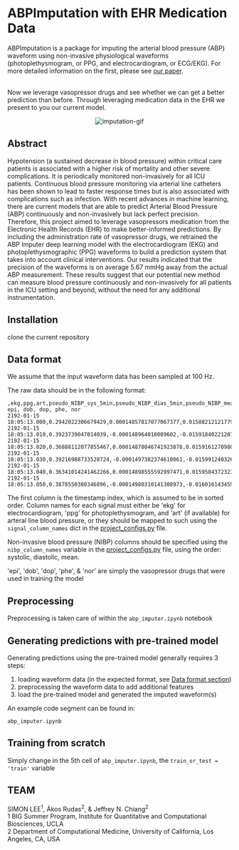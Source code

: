 # ABPImputation with EHR Medication Data

ABPImputation is a package for imputing the arterial blood pressure (ABP) waveform using non-invasive physiological waveforms (photoplethysmogram, or PPG, and electrocardiogram, or ECG/EKG). 
For more detailed information on the first, please see [our paper](https://www.nature.com/articles/s41598-021-94913-y).  <br /><br />

Now we leverage vasopressor drugs and see whether we can get a better prediction than before. Through leveraging medication data in the EHR we present to you our current model.

<p align="center">
  <img src="https://github.com/brianhill11/media/blob/master/abpimputation/ABPImputation.gif" alt="imputation-gif">
</p>

## Abstract

Hypotension (a sustained decrease in blood pressure) within critical care patients is associated with a higher risk of mortality and other severe complications. It is periodically monitored non-invasively for all ICU patients. Continuous blood pressure monitoring via arterial line catheters has been shown to lead to faster response times but is also associated with complications such as infection. With recent advances in machine learning, there are current models that are able to predict Arterial Blood Pressure (ABP) continuously and non-invasively but lack perfect precision. Therefore, this project aimed to leverage vasopressors medication from the Electronic Health Records (EHR) to make better-informed predictions. By including the administration rate of vasopressor drugs, we retrained the ABP Imputer deep learning model with the electrocardiogram (EKG) and photoplethysmographic (PPG) waveforms to build a prediction system that takes into account clinical interventions. Our results indicated that the precision of the waveforms is on average 5.67 mmHg away from the actual ABP measurement. These results suggest that our potential new method can measure blood pressure continuously and non-invasively for all patients in the ICU setting and beyond, without the need for any additional instrumentation.


## Installation

clone the current repository

## Data format 

We assume that the input waveform data has been sampled at 100 Hz. 

The raw data should be in the following format: 
```
,ekg,ppg,art,pseudo_NIBP_sys_5min,pseudo_NIBP_dias_5min,pseudo_NIBP_mean_5min, epi, dob, dop, phe, nor 
2192-01-15 18:05:13.000,0.2942022306679429,0.00014857817077067377,0.01588212121779295,,,,,
2192-01-15 18:05:13.010,0.3923739047014039,-0.000148964018089602,-0.0159184022120733,,,,,
2192-01-15 18:05:13.020,0.36888112077855467,0.00014878046741923878,0.015916127098078936,,,,,
2192-01-15 18:05:13.030,0.39216988733528724,-0.0001497382374610061,-0.0159912403262073,,,,,
2192-01-15 18:05:13.040,0.36341014241462266,0.00014898555592997471,0.015950437232792714,,,,,
2192-01-15 18:05:13.050,0.3878550380346896,-0.00014980310141308973,-0.016016143459373855,,,,,
```

The first column is the timestamp index, which is assumed to be in sorted order. 
Column names for each signal must either be 'ekg' for electrocardiogram, 
'ppg' for photoplethysmogram, and 
'art' (if available) for arteral line blood pressure, or they should be mapped to such 
using the `signal_column_names` dict in the [project_configs.py](abpimputation/project_configs.py) file. 

Non-invasive blood pressure (NIBP) columns should be specified using the `nibp_column_names` variable 
in the [project_configs.py](abpimputation/project_configs.py) file, using the order: systolic, diastolic, mean. 

'epi', 'dob', 'dop', 'phe', & 'nor' are simply the vasopressor drugs that were used in training the model


## Preprocessing

Preprocessing is taken care of within the ```abp_imputer.ipynb``` notebook

## Generating predictions with pre-trained model

Generating predictions using the pre-trained model generally
requires 3 steps: 

1. loading waveform data (in the expected format, see [Data format section](#data-format))
2. preprocessing the waveform data to add additional features
3. load the pre-trained model and generated the imputed waveform(s)

An example code segment can be found in:

```
abp_imputer.ipynb
```

## Training from scratch

Simply change in the 5th cell of ```abp_imputer.ipynb```, the ```train_or_test = 'train'``` variable

## TEAM

SIMON LEE<sup>1</sup>, Ákos Rudas<sup>2</sup>, & Jeffrey N. Chiang<sup>2</sup><br />
1 BIG Summer Program, Institute for Quantitative and Computational Biosciences, UCLA<br />
2 Department of Computational Medicine, University of California, Los Angeles, CA, USA


